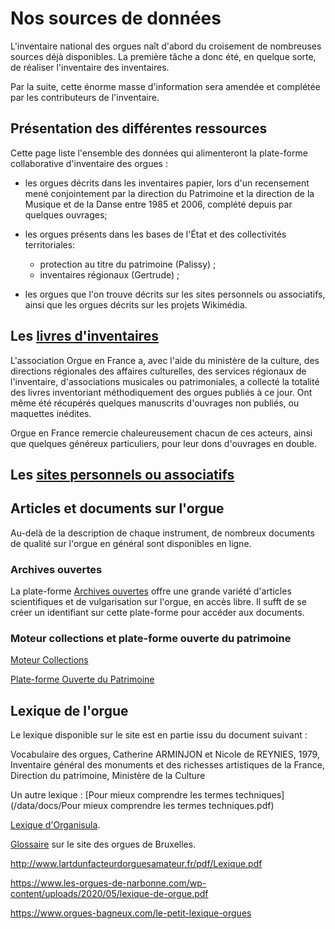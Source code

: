 # Nos sources de données

L'inventaire national des orgues naît d'abord du croisement de nombreuses sources déjà disponibles. La première tâche a donc été, en quelque sorte, de réaliser l'inventaire des inventaires.

Par la suite, cette énorme masse d'information sera amendée et complétée par les contributeurs de l'inventaire.

## Présentation des différentes ressources

Cette page liste l'ensemble des données qui alimenteront la plate-forme
collaborative d'inventaire des orgues :

  * les orgues décrits dans les inventaires papier, lors d'un
    recensement mené conjointement par la direction du Patrimoine et la
    direction de la Musique et de la Danse entre 1985 et 2006, complété depuis par quelques ouvrages;

  * les orgues présents dans les bases de l'État et des collectivités territoriales:
  	* protection au titre du patrimoine (Palissy) ;
  	* inventaires régionaux (Gertrude) ;

  * les orgues que l'on trouve décrits sur les sites personnels ou associatifs, ainsi que les orgues décrits sur les projets Wikimédia.

## Les [livres d'inventaires](donnees_livres.md)

L'association Orgue en France a, avec l'aide du ministère de la culture, des directions régionales des affaires culturelles, des services régionaux de l'inventaire, d'associations musicales ou patrimoniales, a collecté la totalité des livres inventoriant méthodiquement des orgues publiés à ce jour. Ont même été récupérés quelques manuscrits d'ouvrages non publiés, ou maquettes inédites.

Orgue en France remercie chaleureusement chacun de ces acteurs, ainsi que quelques généreux particuliers, pour leur dons d'ouvrages en double.

## Les [sites personnels ou associatifs](donnees_sites.md)

## Articles et documents sur l'orgue

Au-delà de la description de chaque instrument, de nombreux documents de qualité sur l'orgue en général sont disponibles en ligne.

### Archives ouvertes

La plate-forme [Archives ouvertes](https://hal.archives-ouvertes.fr/search/index/?q=orgue) offre une grande variété d'articles scientifiques et de vulgarisation sur l'orgue, en accès libre.
Il sufft de se créer un identifiant sur cette plate-forme pour accéder aux documents.

### Moteur collections et plate-forme ouverte du patrimoine

[Moteur Collections](http://www.culturecommunication.gouv.fr/collections_locales/Search?text=&text2=%2B%28orgue%29&xsl=site&f.b=&f.ou=&f.eb=false)

[Plate-forme Ouverte du Patrimoine](https://www.pop.culture.gouv.fr/)


## Lexique de l'orgue

Le lexique disponible sur le site est en partie issu du document suivant :

Vocabulaire des orgues, Catherine ARMINJON et Nicole de REYNIES, 1979, Inventaire général des monuments et des richesses artistiques de la France, Direction du patrimoine, Ministère de la Culture

Un autre lexique : [Pour mieux comprendre les termes techniques](/data/docs/Pour mieux comprendre les termes techniques.pdf)

[Lexique d'Organisula](https://www.organisula.com/lexique).

[Glossaire](http://www.orgues.irisnet.be/fr/Glossaire/list/app.rvb) sur le site des orgues de Bruxelles.

http://www.lartdunfacteurdorguesamateur.fr/pdf/Lexique.pdf

https://www.les-orgues-de-narbonne.com/wp-content/uploads/2020/05/lexique-de-orgue.pdf

https://www.orgues-bagneux.com/le-petit-lexique-orgues